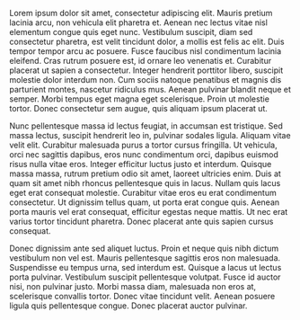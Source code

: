 Lorem ipsum dolor sit amet, consectetur adipiscing elit. Mauris pretium lacinia arcu, non vehicula elit pharetra et. Aenean nec lectus vitae nisl elementum congue quis eget nunc. Vestibulum suscipit, diam sed consectetur pharetra, est velit tincidunt dolor, a mollis est felis ac elit. Duis tempor tempor arcu ac posuere. Fusce faucibus nisl condimentum lacinia eleifend. Cras rutrum posuere est, id ornare leo venenatis et. Curabitur placerat ut sapien a consectetur. Integer hendrerit porttitor libero, suscipit molestie dolor interdum non. Cum sociis natoque penatibus et magnis dis parturient montes, nascetur ridiculus mus. Aenean pulvinar blandit neque et semper. Morbi tempus eget magna eget scelerisque. Proin ut molestie tortor. Donec consectetur sem augue, quis aliquam ipsum placerat ut.

Nunc pellentesque massa id lectus feugiat, in accumsan est tristique. Sed massa lectus, suscipit hendrerit leo in, pulvinar sodales ligula. Aliquam vitae velit elit. Curabitur malesuada purus a tortor cursus fringilla. Ut vehicula, orci nec sagittis dapibus, eros nunc condimentum orci, dapibus euismod risus nulla vitae eros. Integer efficitur luctus justo et interdum. Quisque massa massa, rutrum pretium odio sit amet, laoreet ultricies enim. Duis at quam sit amet nibh rhoncus pellentesque quis in lacus. Nullam quis lacus eget erat consequat molestie. Curabitur vitae eros eu erat condimentum consectetur. Ut dignissim tellus quam, ut porta erat congue quis. Aenean porta mauris vel erat consequat, efficitur egestas neque mattis. Ut nec erat varius tortor tincidunt pharetra. Donec placerat ante quis sapien cursus consequat.

Donec dignissim ante sed aliquet luctus. Proin et neque quis nibh dictum vestibulum non vel est. Mauris pellentesque sagittis eros non malesuada. Suspendisse eu tempus urna, sed interdum est. Quisque a lacus ut lectus porta pulvinar. Vestibulum suscipit pellentesque volutpat. Fusce id auctor nisi, non pulvinar justo. Morbi massa diam, malesuada non eros at, scelerisque convallis tortor. Donec vitae tincidunt velit. Aenean posuere ligula quis pellentesque congue. Donec placerat auctor pulvinar.
